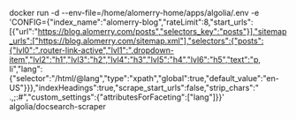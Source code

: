 docker run -d --env-file=/home/alomerry-home/apps/algolia/.env -e 'CONFIG={"index_name":"alomerry-blog","rateLimit":8,"start_urls":[{"url":"https://blog.alomerry.com/posts","selectors_key":"posts"}],"sitemap_urls":["https://blog.alomerry.com/sitemap.xml"],"selectors":{"posts":{"lvl0":".router-link-active","lvl1":".dropdown-item","lvl2":"h1","lvl3":"h2","lvl4":"h3","lvl5":"h4","lvl6":"h5","text":"p, li","lang":{"selector":"/html/@lang","type":"xpath","global":true,"default_value":"en-US"}}},"indexHeadings":true,"scrape_start_urls":false,"strip_chars":" .,;:#","custom_settings":{"attributesForFaceting":["lang"]}}' algolia/docsearch-scraper
